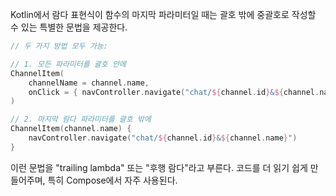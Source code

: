 Kotlin에서 람다 표현식이 함수의 마지막 파라미터일 때는 괄호 밖에 중괄호로 작성할 수 있는 특별한 문법을 제공한다.

```kotlin
// 두 가지 방법 모두 가능:

// 1. 모든 파라미터를 괄호 안에
ChannelItem(
    channelName = channel.name,
    onClick = { navController.navigate("chat/${channel.id}&${channel.name}") }
)

// 2. 마지막 람다 파라미터를 괄호 밖에
ChannelItem(channel.name) { 
    navController.navigate("chat/${channel.id}&${channel.name}") 
}
```

이런 문법을 "trailing lambda" 또는 "후행 람다"라고 부른다. 코드를 더 읽기 쉽게 만들어주며, 특히 Compose에서 자주 사용된다.
